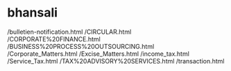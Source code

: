 # bhansali

/bulletien-notification.html
/CIRCULAR.html
/CORPORATE%20FINANCE.html
/BUSINESS%20PROCESS%20OUTSOURCING.html
/Corporate_Matters.html
/Excise_Matters.html
/income_tax.html
/Service_Tax.html
/TAX%20ADVISORY%20SERVICES.html
/transaction.html
